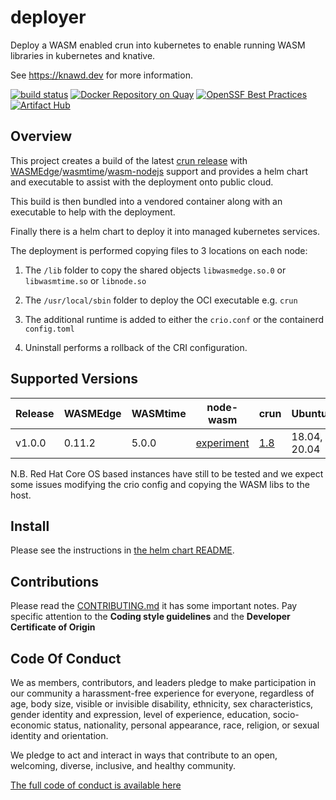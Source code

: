 # deployer

Deploy a WASM enabled crun into kubernetes to enable running WASM libraries in kubernetes and knative.

See https://knawd.dev for more information.


[![build status](https://github.com/knawd/deployer/workflows/CI/badge.svg)](https://github.com/knawd/deployer/actions)
[![Docker Repository on Quay](https://quay.io/repository/knawd/deployer/status "Docker Repository on Quay")](https://quay.io/repository/knawd/deployer)
[![OpenSSF Best Practices](https://bestpractices.coreinfrastructure.org/projects/6966/badge)](https://bestpractices.coreinfrastructure.org/projects/6966)
[![Artifact Hub](https://img.shields.io/endpoint?url=https://artifacthub.io/badge/repository/deployer)](https://artifacthub.io/packages/search?repo=deployer)


## Overview

This project creates a build of the latest [crun release](https://github.com/containers/crun) with [WASMEdge](https://github.com/WasmEdge/WasmEdge)/[wasmtime](https://wasmtime.dev/)/[wasm-nodejs](https://github.com/mhdawson/crun/tree/node-wasm-experiment) support and provides a helm chart and executable to assist with the deployment onto public cloud.

This build is then bundled into a vendored container along with an executable to help with the deployment.

Finally there is a helm chart to deploy it into managed kubernetes services.

The deployment is performed copying files to 3 locations on each node:

1. The `/lib` folder to copy the shared objects `libwasmedge.so.0` or `libwasmtime.so` or `libnode.so`

2. The `/usr/local/sbin` folder to deploy the OCI executable e.g. `crun`

3. The additional runtime is added to either the `crio.conf` or the containerd `config.toml`

4. Uninstall performs a rollback of the CRI configuration.

## Supported Versions

|Release|WASMEdge|WASMtime|node-wasm|crun|Ubuntu|OpenShift|microk8s|
|---|---|---|---|---|---|---|---|
|v1.0.0|0.11.2|5.0.0|[experiment](https://github.com/mhdawson/crun/commit/23f346e3bc15ec7e6188b405df895aef5a5cbcdd)|[1.8](https://github.com/containers/crun/releases/tag/1.8)|18.04, 20.04|4.10, 4.11|1.26.1|

N.B. Red Hat Core OS based instances have still to be tested and we expect some issues modifying the crio config and copying the WASM libs to the host.

## Install

Please see the instructions in [the helm chart README](https://github.com/knawd/deployer/blob/main/charts/knawd-deployer/README.md).

## Contributions

Please read the [CONTRIBUTING.md](CONTRIBUTING.md) it has some important notes.
Pay specific attention to the **Coding style guidelines** and the **Developer Certificate of Origin**

## Code Of Conduct

We as members, contributors, and leaders pledge to make participation in our
community a harassment-free experience for everyone, regardless of age, body
size, visible or invisible disability, ethnicity, sex characteristics, gender
identity and expression, level of experience, education, socio-economic status,
nationality, personal appearance, race, religion, or sexual identity
and orientation.

We pledge to act and interact in ways that contribute to an open, welcoming,
diverse, inclusive, and healthy community.

[The full code of conduct is available here](./code-of-conduct.md)
